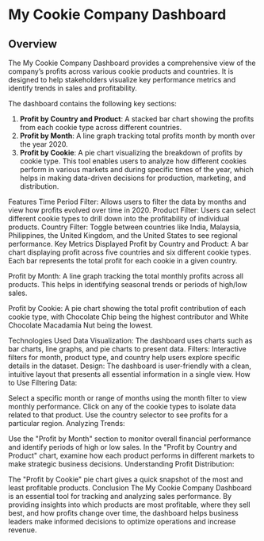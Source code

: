 # My Cookie Company Dashboard
## Overview
The My Cookie Company Dashboard provides a comprehensive view of the company’s profits across various cookie products and countries. It is designed to help stakeholders visualize key performance metrics and identify trends in sales and profitability.

The dashboard contains the following key sections:

1. **Profit by Country and Product**: A stacked bar chart showing the profits from each cookie type across different countries.
2. **Profit by Month**: A line graph tracking total profits month by month over the year 2020.
3. **Profit by Cookie**: A pie chart visualizing the breakdown of profits by cookie type.
This tool enables users to analyze how different cookies perform in various markets and during specific times of the year, which helps in making data-driven decisions for production, marketing, and distribution.

Features
Time Period Filter: Allows users to filter the data by months and view how profits evolved over time in 2020.
Product Filter: Users can select different cookie types to drill down into the profitability of individual products.
Country Filter: Toggle between countries like India, Malaysia, Philippines, the United Kingdom, and the United States to see regional performance.
Key Metrics Displayed
Profit by Country and Product: A bar chart displaying profit across five countries and six different cookie types. Each bar represents the total profit for each cookie in a given country.

Profit by Month: A line graph tracking the total monthly profits across all products. This helps in identifying seasonal trends or periods of high/low sales.

Profit by Cookie: A pie chart showing the total profit contribution of each cookie type, with Chocolate Chip being the highest contributor and White Chocolate Macadamia Nut being the lowest.

Technologies Used
Data Visualization: The dashboard uses charts such as bar charts, line graphs, and pie charts to present data.
Filters: Interactive filters for month, product type, and country help users explore specific details in the dataset.
Design: The dashboard is user-friendly with a clean, intuitive layout that presents all essential information in a single view.
How to Use
Filtering Data:

Select a specific month or range of months using the month filter to view monthly performance.
Click on any of the cookie types to isolate data related to that product.
Use the country selector to see profits for a particular region.
Analyzing Trends:

Use the "Profit by Month" section to monitor overall financial performance and identify periods of high or low sales.
In the "Profit by Country and Product" chart, examine how each product performs in different markets to make strategic business decisions.
Understanding Profit Distribution:

The "Profit by Cookie" pie chart gives a quick snapshot of the most and least profitable products.
Conclusion
The My Cookie Company Dashboard is an essential tool for tracking and analyzing sales performance. By providing insights into which products are most profitable, where they sell best, and how profits change over time, the dashboard helps business leaders make informed decisions to optimize operations and increase revenue.
